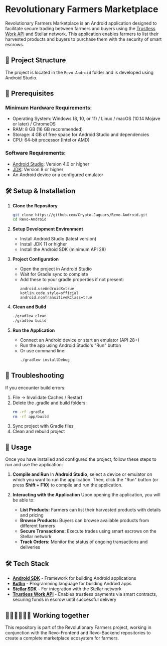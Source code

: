 # Revolutionary Farmers Marketplace
Revolutionary Farmers Marketplace is an Android application designed to facilitate secure trading between farmers and buyers using the [Trustless Work API](https://docs.trustlesswork.com/trustless-work) and Stellar network. This application enables farmers to list their harvested products and buyers to purchase them with the security of smart escrows.

## 📁 Project Structure
The project is located in the `Revo-Android` folder and is developed using Android Studio.

## 📝 Prerequisites
### Minimum Hardware Requirements:
- Operating System: Windows (8, 10, or 11) / Linux / macOS (10.14 Mojave or later) / ChromeOS
- RAM: 8 GB (16 GB recommended)
- Storage: 4 GB of free space for Android Studio and dependencies
- CPU: 64-bit processor (Intel or AMD)

### Software Requirements:
- [Android Studio](https://developer.android.com/studio): Version 4.0 or higher
- [JDK](https://www.oracle.com/java/technologies/javase-downloads.html): Version 8 or higher
- An Android device or a configured emulator

## 🛠️ Setup & Installation

1. **Clone the Repository**
   ```bash
   git clone https://github.com/Crypto-Jaguars/Revo-Android.git
   cd Revo-Android
   ```

2. **Setup Development Environment**
   - Install Android Studio (latest version)
   - Install JDK 11 or higher
   - Install the Android SDK (minimum API 28)

3. **Project Configuration**
   - Open the project in Android Studio
   - Wait for Gradle sync to complete
   - Add these to your gradle.properties if not present:
     ```properties
     android.useAndroidX=true
     kotlin.code.style=official
     android.nonTransitiveRClass=true
     ```

4. **Clean and Build**
   ```bash
   ./gradlew clean
   ./gradlew build
   ```

5. **Run the Application**
   - Connect an Android device or start an emulator (API 28+)
   - Run the app using Android Studio's "Run" button
   - Or use command line:
     ```bash
     ./gradlew installDebug
     ```

## 🔧 Troubleshooting

If you encounter build errors:
1. File -> Invalidate Caches / Restart
2. Delete the .gradle and build folders:
   ```bash
   rm -rf .gradle
   rm -rf app/build
   ```
3. Sync project with Gradle files
4. Clean and rebuild project

## 🚀 Usage
Once you have installed and configured the project, follow these steps to run and use the application:

1. **Compile and Run**
   In **Android Studio**, select a device or emulator on which you want to run the application. Then, click the "Run" button (or press **Shift + F10**) to compile and run the application.

2. **Interacting with the Application**
   Upon opening the application, you will be able to:
   - **List Products:** Farmers can list their harvested products with details and pricing
   - **Browse Products:** Buyers can browse available products from different farmers
   - **Secure Transactions:** Execute trades using smart escrows on the Stellar network
   - **Track Orders:** Monitor the status of ongoing transactions and deliveries

## 🛠 Tech Stack
- **[Android SDK](https://developer.android.com/studio)** - Framework for building Android applications
- **[Kotlin](https://kotlinlang.org/)** - Programming language for building Android apps
- **[Stellar SDK](https://developers.stellar.org/docs/software-and-sdks)** - For integration with the Stellar network
- **[Trustless Work API](https://docs.trustlesswork.com/trustless-work)** - Enables trustless payments via smart contracts, securing funds in escrow until successful delivery

## 👨🏼‍🌾👩🏼‍🌾 Working together 
This repository is part of the Revolutionary Farmers project, working in conjunction with the Revo-Frontend and Revo-Backend repositories to create a complete marketplace ecosystem for farmers.
